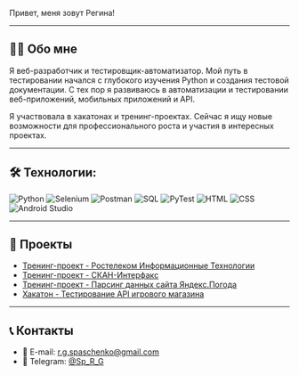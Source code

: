 Привет, меня зовут Регина!

---

## 🧑‍💻 Обо мне

Я веб-разработчик и тестировщик-автоматизатор. Мой путь в тестировании начался с глубокого изучения Python и создания тестовой документации. С тех пор я развиваюсь в автоматизации и тестировании веб-приложений, мобильных приложений и API. 

Я участвовала в хакатонах и тренинг-проектах. Сейчас я ищу новые возможности для профессионального роста и участия в интересных проектах.

---

## 🛠 Технологии:

![Python](https://img.shields.io/badge/-Python-464646?style=flat-square&logo=python)
![Selenium](https://img.shields.io/badge/-Selenium-464646?style=flat-square&logo=selenium)
![Postman](https://img.shields.io/badge/-Postman-464646?style=flat-square&logo=postman)
![SQL](https://img.shields.io/badge/-SQL-464646?style=flat-square&logo=postgresql)
![PyTest](https://img.shields.io/badge/-PyTest-464646?style=flat-square&logo=pytest)
![HTML](https://img.shields.io/badge/-HTML-464646?style=flat-square&logo=html5)
![CSS](https://img.shields.io/badge/-CSS-464646?style=flat-square&logo=css3)
![Android Studio](https://img.shields.io/badge/-Android_Studio-464646?style=flat-square&logo=android)

---

## 🚀 Проекты
- [Тренинг-проект - Ростелеком Информационные Технологии](https://github.com/SpaRegina/Rostelecom.git)
- [Тренинг-проект - СКАН-Интерфакс](https://github.com/SpaRegina/Scan_interfax.git)
- [Тренинг-проект - Парсинг данных сайта Яндекс.Погода](https://github.com/SpaRegina/Yandex.Weather-website-data-parser.git)
- [Хакатон - Тестирование API игрового магазина](https://github.com/SpaRegina/Bug_Hunters.git)


---

## 📞 Контакты

- 📧 E-mail: r.g.spaschenko@gmail.com
- 📱 Telegram: [@Sp_R_G](https://t.me/Sp_R_G)
